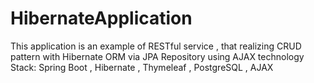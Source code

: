 # HibernateApplication
This application is an example of RESTful service , that realizing CRUD pattern with Hibernate ORM via JPA Repository using AJAX technology
Stack:
Spring Boot , Hibernate , Thymeleaf , PostgreSQL , AJAX
